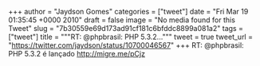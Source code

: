 
+++
author = "Jaydson Gomes"
categories = ["tweet"]
date = "Fri Mar 19 01:35:45 +0000 2010"
draft = false
image = "No media found for this Tweet"
slug = "7b30559e69d173ad91cf181c6bfddc8899a081a2"
tags = ["tweet"]
title = """RT: @phpbrasil: PHP 5.3.2..."""
tweet = true
tweet_url = "https://twitter.com/jaydson/status/10700046567"
+++
RT: @phpbrasil: PHP 5.3.2 é lançado http://migre.me/pCjz
